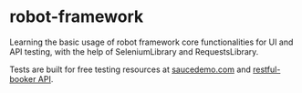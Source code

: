 # robot-framework

Learning the basic usage of robot framework core functionalities for UI and API testing, 
with the help of SeleniumLibrary and RequestsLibrary.

Tests are built for free testing resources at [saucedemo.com](https://www.saucedemo.com/)
and [restful-booker API](https://restful-booker.herokuapp.com/apidoc/index.html).